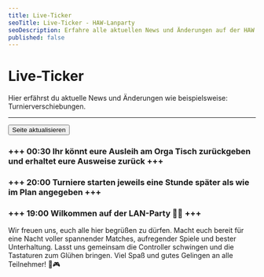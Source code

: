 ```yaml
---
title: Live-Ticker
seoTitle: Live-Ticker - HAW-Lanparty
seoDescription: Erfahre alle aktuellen News und Änderungen auf der HAW LAN-Party.
published: false
---
```


# Live-Ticker
Hier erfährst du aktuelle News und Änderungen wie beispielsweise: Turnierverschiebungen.

---

<button onClick="window.location.reload(true);">Seite aktualisieren</button>

### +++ 00:30 Ihr könnt eure Ausleih am Orga Tisch zurückgeben und erhaltet eure Ausweise zurück +++

### +++ 20:00 Turniere starten jeweils eine Stunde später als wie im Plan angegeben +++

### +++ 19:00 Wilkommen auf der LAN-Party 🥳🎉 +++
Wir freuen uns, euch alle hier begrüßen zu dürfen. Macht euch bereit für eine Nacht voller spannender Matches, aufregender Spiele und bester Unterhaltung. Lasst uns gemeinsam die Controller schwingen und die Tastaturen zum Glühen bringen. Viel Spaß und gutes Gelingen an alle Teilnehmer! 🚀🎮
